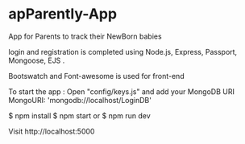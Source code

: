# apParently-App

App for Parents to track their NewBorn babies

login and registration is completed using Node.js, Express, Passport, Mongoose, EJS .

Bootswatch and Font-awesome is used for front-end

To start the app :
Open "config/keys.js" and add your MongoDB URI 
MongoURI: 'mongodb://localhost/LoginDB'

$ npm install
$ npm start 
or 
$ npm run dev

Visit http://localhost:5000
